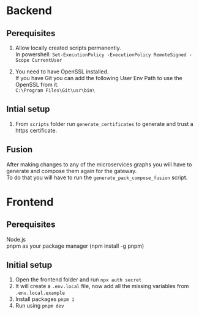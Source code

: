 # Backend
## Perequisites
1. Allow locally created scripts permanently.  
In powershell: `Set-ExecutionPolicy -ExecutionPolicy RemoteSigned -Scope CurrentUser`

2. You need to have OpenSSL installed.  
If you have Git you can add the following User Env Path to use the OpenSSL from it.  
`C:\Program Files\Git\usr\bin\`

## Intial setup
1) From `scripts` folder run `generate_certificates` to generate and trust a https certificate.

## Fusion
After making changes to any of the microservices graphs you will have to generate and compose them again for the gateway.  
To do that you will have to run the `generate_pack_compose_fusion` script.

# Frontend
## Perequisites
Node.js  
pnpm as your package manager (npm install -g pnpm)

## Initial setup
1) Open the frontend folder and run `npx auth secret`
2) It will create a `.env.local` file, now add all the missing variables from `.env.local.example`
3) Install packages `pnpm i`
4) Run using `pnpm dev`
